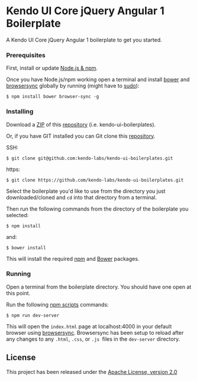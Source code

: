 # Kendo UI Core jQuery Angular 1 Boilerplate

A Kendo UI Core jQuery Angular 1 boilerplate to get you started.

### Prerequisites

First, install or update [Node.js & npm](https://nodejs.org/).

Once you have Node.js/npm working open a terminal and install [bower](http://bower.io/) and [browsersync](https://www.browsersync.io/) globally by running (might have to [sudo](https://support.apple.com/en-us/HT202035)):

```
$ npm install bower browser-sync -g
```

### Installing

Download a [ZIP](https://github.com/kendo-labs/kendo-ui-boilerplates/archive/master.zip) of this [repository](https://github.com/kendo-labs/kendo-ui-boilerplates) (i.e. kendo-ui-boilerplates).

Or, if you have GIT installed you can Git clone this [repository](https://github.com/kendo-labs/kendo-ui-boilerplates).

SSH:

```
$ git clone git@github.com:kendo-labs/kendo-ui-boilerplates.git
```

https:

```
$ git clone https://github.com/kendo-labs/kendo-ui-boilerplates.git
```

Select the boilerplate you'd like to use from the directory you just downloaded/cloned and `cd` into that directory from a terminal.

Then run the following commands from the directory of the boilerplate you selected:

```
$ npm install
```

and:

```
$ bower install
```

This will install the required [npm](https://www.npmjs.com/) and [Bower](http://bower.io/) packages.

### Running

Open a terminal from the boilerplate directory. You should have one open at this point.

Run the following [npm scripts](https://docs.npmjs.com/misc/scripts) commands:

```
$ npm run dev-server
```

This will open the `index.html` page at localhost:4000 in your default browser using [browsersync](https://www.browsersync.io/). Browsersync has been setup to reload after any changes to any `.html`, `.css`, or `.js `files in the `dev-server` directory.

## License

This project has been released under the [Apache License, version 2.0](http://www.apache.org/licenses/LICENSE-2.0.html)
